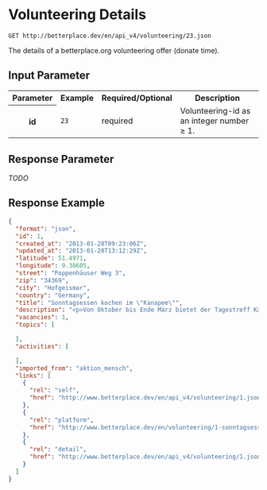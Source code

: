 
# Volunteering Details

```nginx
GET http://betterplace.dev/en/api_v4/volunteering/23.json
```

The details of a betterplace.org volunteering offer (donate time).


## Input Parameter

<table>
  <tr>
    <th>Parameter</th>
    <th>Example</th>
    <th>Required/Optional</th>
    <th>Description</th>
  </tr>
  <tr>
    <th>id</th>
    <td><code>23</code></td>
    <td>required</td>
    <td>Volunteering-id as an integer number ≥ 1.</td>
  </tr>
</table>

## Response Parameter

*TODO*

## Response Example

```json
{
  "format": "json",
  "id": 1,
  "created_at": "2013-01-28T09:23:06Z",
  "updated_at": "2013-01-28T13:12:29Z",
  "latitude": 51.4971,
  "longitude": 9.38605,
  "street": "Poppenhäuser Weg 3",
  "zip": "34369",
  "city": "Hofgeismar",
  "country": "Germany",
  "title": "Sonntagsessen kochen im \"Kanapee\"",
  "description": "<p>Von Oktober bis Ende März bietet der Tagestreff Kanapee jeden Sonntag in der Zeit von 11.00 Uhr bis 14.00 Uhr ein warmes Essen an, das von ehrenamtlichen Helfern zubereitet wird. Von April bis Ende September findet dieses Angebot jeden 3. Sonntag im Monat statt. Dafür werden Freiwillige gesucht!</p>\n\n\n<ul><li>Unfallversicherung</li><li>kostenlose Verpflegung</li><li>kostenlose Ausflüge</li><li>Haftpflichtversicherung</li><li>Anleitung durch Fachkräfte</li></ul>",
  "vacancies": 1,
  "topics": [

  ],
  "activities": [

  ],
  "imported_from": "aktion_mensch",
  "links": [
    {
      "rel": "self",
      "href": "http://www.betterplace.dev/en/api_v4/volunteering/1.json"
    },
    {
      "rel": "platform",
      "href": "http://www.betterplace.dev/en/volunteering/1-sonntagsessen-kochen-im-kanapee"
    },
    {
      "rel": "detail",
      "href": "http://www.betterplace.dev/en/api_v4/volunteering/1.json"
    }
  ]
}
```

